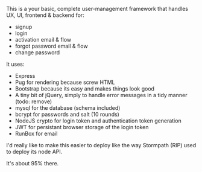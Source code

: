 This is a your basic, complete user-management framework that handles UX, UI, frontend & backend for:

* signup
* login
* activation email & flow
* forgot password email & flow
* change password

It uses:

* Express
* Pug for rendering because screw HTML
* Bootstrap because its easy and makes things look good
* A tiny bit of jQuery, simply to handle error messages in a tidy manner (todo: remove)
* mysql for the database (schema included)
* bcrypt for passwords and salt (10 rounds)
* NodeJS crypto for login token and authentication token generation
* JWT for persistant browser storage of the login token
* RunBox for email

I'd really like to make this easier to deploy like the way Stormpath (RIP) used to deploy its node API.

It's about 95% there.
